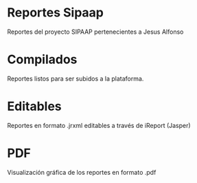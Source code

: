 # Reportes Sipaap
Reportes del proyecto SIPAAP pertenecientes a Jesus Alfonso

# Compilados
Reportes listos para ser subidos a la plataforma.

# Editables
Reportes en formato .jrxml editables a través de iReport (Jasper)

# PDF
Visualización gráfica de los reportes en formato .pdf
